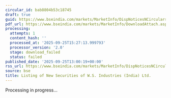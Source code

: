 ```yaml
---
circular_id: bab8804b53c18745
draft: true
guid: https://www.bseindia.com/markets/MarketInfo/DispNoticesNCirculars.aspx?Noticeid={CB22228F-D039-4898-8CEB-5A1F2AF98109}&noticeno=20250925-45&dt=09/25/2025&icount=45&totcount=59&flag=0
pdf_url: https://www.bseindia.com/markets/MarketInfo/DownloadAttach.aspx?id=20250925-45&attachedId=
processing:
  attempts: 1
  content_hash: ''
  processed_at: '2025-09-25T15:27:13.999793'
  processor_version: '2.0'
  stage: download_failed
  status: failed
published_date: '2025-09-25T13:00:19+00:00'
rss_url: https://www.bseindia.com/markets/MarketInfo/DispNoticesNCirculars.aspx?Noticeid={CB22228F-D039-4898-8CEB-5A1F2AF98109}&noticeno=20250925-45&dt=09/25/2025&icount=45&totcount=59&flag=0
source: bse
title: Listing of New Securities of W.S. Industries (India) Ltd.
---
```


Processing in progress...